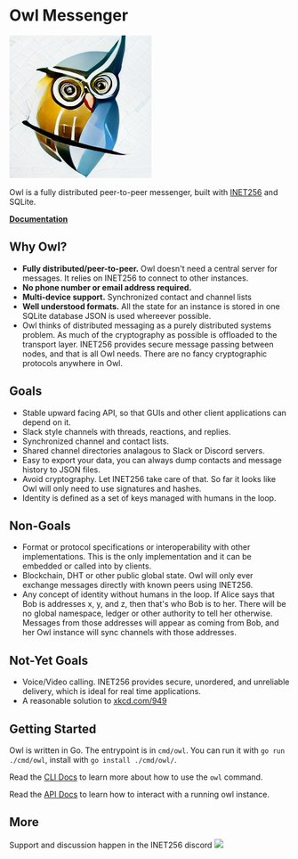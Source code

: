 # Owl Messenger
<img src="./asset/owl_logo.png"/>

Owl is a fully distributed peer-to-peer messenger, built with
[INET256](https://github.com/inet256/inet256) and SQLite.

**[Documentation](./doc/00_TOC.md)**

## Why Owl?
- **Fully distributed/peer-to-peer.**
Owl doesn't need a central server for messages.  It relies on INET256 to connect to other instances.
- **No phone number or email address required.**
- **Multi-device support.** Synchronized contact and channel lists
- **Well understood formats.**
All the state for an instance is stored in one SQLite database
JSON is used whereever possible.
- Owl thinks of distributed messaging as a purely distributed systems problem.
As much of the cryptography as possible is offloaded to the transport layer.
INET256 provides secure message passing between nodes, and that is all Owl needs.
There are no fancy cryptographic protocols anywhere in Owl.

## Goals
- Stable upward facing API, so that GUIs and other client applications can depend on it.
- Slack style channels with threads, reactions, and replies.
- Synchronized channel and contact lists.
- Shared channel directories analagous to Slack or Discord servers.
- Easy to export your data, you can always dump contacts and message history to JSON files.
- Avoid cryptography. Let INET256 take care of that.  So far it looks like Owl will only need to use signatures and hashes.
- Identity is defined as a set of keys managed with humans in the loop.

## Non-Goals
- Format or protocol specifications or interoperability with other implementations.
This is the only implementation and it can be embedded or called into by clients.
- Blockchain, DHT or other public global state.
Owl will only ever exchange messages directly with known peers using INET256.
- Any concept of identity without humans in the loop.
If Alice says that Bob is addresses x, y, and z, then that's who Bob is to her.
There will be no global namespace, ledger or other authority to tell her otherwise.
Messages from those addresses will appear as coming from Bob, and her Owl instance will sync channels with those addresses.

## Not-Yet Goals
- Voice/Video calling.
INET256 provides secure, unordered, and unreliable delivery, which is ideal for real time applications.
- A reasonable solution to [xkcd.com/949](https://xkcd.com/949)

## Getting Started
Owl is written in Go.  The entrypoint is in `cmd/owl`.
You can run it with `go run ./cmd/owl`, install with `go install ./cmd/owl/`.

Read the [CLI Docs](./doc/20_CLI.md) to learn more about how to use the `owl` command.

Read the [API Docs](./doc/30_API.md) to learn how to interact with a running owl instance.

## More
Support and discussion happen in the INET256 discord
[<img src="https://discord.com/assets/cb48d2a8d4991281d7a6a95d2f58195e.svg" width="80">](https://discord.gg/TWy6aVWJ7f)
